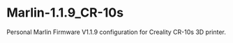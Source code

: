 # Marlin-1.1.9_CR-10s
Personal Marlin Firmware V1.1.9 configuration for Creality CR-10s 3D printer. 
